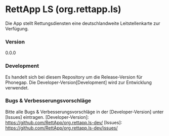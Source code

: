 # RettApp LS (org.rettapp.ls)
Die App stellt Rettungsdiensten eine deutschlandweite Leitstellenkarte zur Verfügung.
### Version
0.0.0
### Development
Es handelt sich bei diesem Repository um die Release-Version für Phonegap.
Die Developer-Version[Development] wird zur Entwicklung verwendet.
### Bugs & Verbesserungsvorschläge
Bitte alle Bugs & Verbesserungsvorschläge in der [Developer-Version] unter [Issues] eintragen.
[Developer-Version]: <https://github.com/RettApp/org.rettapp.ls-dev/>
[Issues]: <https://github.com/RettApp/org.rettapp.ls-dev/issues/>
